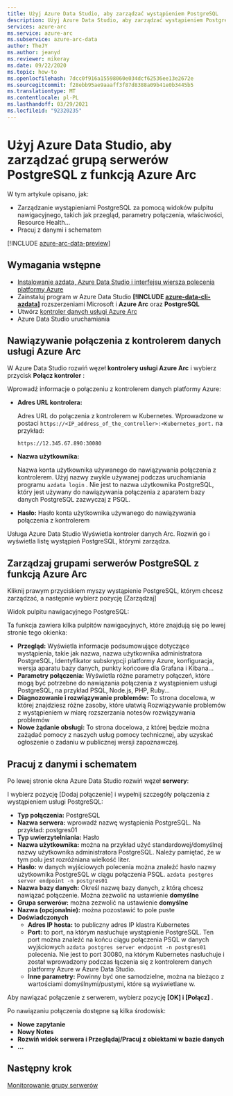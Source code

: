 ```yaml
---
title: Użyj Azure Data Studio, aby zarządzać wystąpieniem PostgreSQL
description: Użyj Azure Data Studio, aby zarządzać wystąpieniem PostgreSQL
services: azure-arc
ms.service: azure-arc
ms.subservice: azure-arc-data
author: TheJY
ms.author: jeanyd
ms.reviewer: mikeray
ms.date: 09/22/2020
ms.topic: how-to
ms.openlocfilehash: 7dcc0f916a15598060e034dcf62536ee13e2672e
ms.sourcegitcommit: f28ebb95ae9aaaff3f87d8388a09b41e0b3445b5
ms.translationtype: MT
ms.contentlocale: pl-PL
ms.lasthandoff: 03/29/2021
ms.locfileid: "92320235"
---
```

# <a name="use-azure-data-studio-to-manage-your-azure-arc-enabled-postgresql-hyperscale-server-group"></a>Użyj Azure Data Studio, aby zarządzać grupą serwerów PostgreSQL z funkcją Azure Arc


W tym artykule opisano, jak:
- Zarządzanie wystąpieniami PostgreSQL za pomocą widoków pulpitu nawigacyjnego, takich jak przegląd, parametry połączenia, właściwości, Resource Health...
- Pracuj z danymi i schematem

[!INCLUDE [azure-arc-data-preview](../../../includes/azure-arc-data-preview.md)]

## <a name="prerequisites"></a>Wymagania wstępne

- [Instalowanie azdata, Azure Data Studio i interfejsu wiersza polecenia platformy Azure](install-client-tools.md)
- Zainstaluj program w Azure Data Studio **[!INCLUDE [azure-data-cli-azdata](../../../includes/azure-data-cli-azdata.md)]** rozszerzeniami Microsoft i **Azure Arc** oraz **PostgreSQL**
- Utwórz [kontroler danych usługi Azure Arc](create-data-controller-using-azdata.md)
- Azure Data Studio uruchamiania

## <a name="connect-to-the-azure-arc-data-controller"></a>Nawiązywanie połączenia z kontrolerem danych usługi Azure Arc

W Azure Data Studio rozwiń węzeł **kontrolery usługi Azure Arc** i wybierz przycisk **Połącz kontroler** :

Wprowadź informacje o połączeniu z kontrolerem danych platformy Azure:

- **Adres URL kontrolera:**

    Adres URL do połączenia z kontrolerem w Kubernetes. Wprowadzone w postaci `https://<IP_address_of_the_controller>:<Kubernetes_port.` na przykład:

    ```console
    https://12.345.67.890:30080
    ```
- **Nazwa użytkownika:**

    Nazwa konta użytkownika używanego do nawiązywania połączenia z kontrolerem. Użyj nazwy zwykle używanej podczas uruchamiania programu `azdata login` . Nie jest to nazwa użytkownika PostgreSQL, który jest używany do nawiązywania połączenia z aparatem bazy danych PostgreSQL zazwyczaj z PSQL.
- **Hasło:** Hasło konta użytkownika używanego do nawiązywania połączenia z kontrolerem


Usługa Azure Data Studio Wyświetla kontroler danych Arc. Rozwiń go i wyświetla listę wystąpień PostgreSQL, którymi zarządza.

## <a name="manage-your-azure-arc-enabled-postgresql-hyperscale-server-groups"></a>Zarządzaj grupami serwerów PostgreSQL z funkcją Azure Arc

Kliknij prawym przyciskiem myszy wystąpienie PostgreSQL, którym chcesz zarządzać, a następnie wybierz pozycję [Zarządzaj]

Widok pulpitu nawigacyjnego PostgreSQL:

Ta funkcja zawiera kilka pulpitów nawigacyjnych, które znajdują się po lewej stronie tego okienka:

- **Przegląd:** Wyświetla informacje podsumowujące dotyczące wystąpienia, takie jak nazwa, nazwa użytkownika administratora PostgreSQL, Identyfikator subskrypcji platformy Azure, konfiguracja, wersja aparatu bazy danych, punkty końcowe dla Grafana i Kibana...
- **Parametry połączenia:** Wyświetla różne parametry połączeń, które mogą być potrzebne do nawiązania połączenia z wystąpieniem usługi PostgreSQL, na przykład PSQL, Node.js, PHP, Ruby...
- **Diagnozowanie i rozwiązywanie problemów:** To strona docelowa, w której znajdziesz różne zasoby, które ułatwią Rozwiązywanie problemów z wystąpieniem w miarę rozszerzania notesów rozwiązywania problemów
- **Nowe żądanie obsługi:** To strona docelowa, z której będzie można zażądać pomocy z naszych usług pomocy technicznej, aby uzyskać ogłoszenie o zadaniu w publicznej wersji zapoznawczej.

## <a name="work-with-your-data-and-schema"></a>Pracuj z danymi i schematem

Po lewej stronie okna Azure Data Studio rozwiń węzeł **serwery**:

I wybierz pozycję [Dodaj połączenie] i wypełnij szczegóły połączenia z wystąpieniem usługi PostgreSQL:
- **Typ połączenia:** PostgreSQL
- **Nazwa serwera:** wprowadź nazwę wystąpienia PostgreSQL. Na przykład: postgres01
- **Typ uwierzytelniania:** Hasło
- **Nazwa użytkownika:** można na przykład użyć standardowej/domyślnej nazwy użytkownika administratora PostgreSQL. Należy pamiętać, że w tym polu jest rozróżniana wielkość liter.
- **Hasło:** w danych wyjściowych polecenia można znaleźć hasło nazwy użytkownika PostgreSQL w ciągu połączenia PSQL. `azdata postgres server endpoint -n postgres01`
- **Nazwa bazy danych:** Określ nazwę bazy danych, z którą chcesz nawiązać połączenie. Można zezwolić na ustawienie __domyślne__
- **Grupa serwerów:** można zezwolić na ustawienie __domyślne__
- **Nazwa (opcjonalnie):** można pozostawić to pole puste
- **Doświadczonych**
    - **Adres IP hosta:** to publiczny adres IP klastra Kubernetes
    - **Port:** to port, na którym nasłuchuje wystąpienie PostgreSQL. Ten port można znaleźć na końcu ciągu połączenia PSQL w danych wyjściowych `azdata postgres server endpoint -n postgres01` polecenia. Nie jest to port 30080, na którym Kubernetes nasłuchuje i został wprowadzony podczas łączenia się z kontrolerem danych platformy Azure w Azure Data Studio.
    - **Inne parametry:** Powinny być one samodzielne, można na bieżąco z wartościami domyślnymi/pustymi, które są wyświetlane w.

Aby nawiązać połączenie z serwerem, wybierz pozycję **[OK] i [Połącz]** .

Po nawiązaniu połączenia dostępne są kilka środowisk:
- **Nowe zapytanie**
- **Nowy Notes**
- **Rozwiń widok serwera i Przeglądaj/Pracuj z obiektami w bazie danych**
- **...**

## <a name="next-step"></a>Następny krok
[Monitorowanie grupy serwerów](monitor-grafana-kibana.md)

